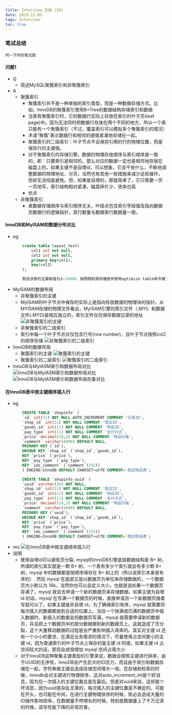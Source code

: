 ```yaml
---
title: Interview_总结 (50)
date: 2019-11-05
tags: Interview
toc: true
---
```


### 笔试总结
    列一下你的笔试题 

<!-- more -->

#### 问题1
- Q
    * 简述MySQL聚簇索引和非聚簇索引
- A
    * 聚簇索引
        * 聚簇索引并不是一种单独的索引类型，而是一种数据存储方式。比如，InnoDB的聚簇索引使用B+Tree的数据结构存储索引和数据
        * 当表有聚簇索引时，它的数据行实际上存放在索引的叶子页(leaf page)中。因为无法同时把数据行存放在两个不同的地方，所以一个表只能有一个聚簇索引（不过，覆盖索引可以模拟多个聚簇索引的情况）
        * 术语“聚簇”表示数据行和相邻的键值紧凑地存储在一起。
        * 聚簇索引的二级索引：叶子节点不会保存引用的行的物理位置，而是保存行的主键值。
        * 对于聚簇索引的存储引擎，数据的物理存放顺序与索引顺序是一致的，即：只要索引是相邻的，那么对应的数据一定也是相邻地存放在磁盘上的，如果主键不是自增id，可以想象，它会干些什么，不断地调整数据的物理地址、分页，当然也有其他一些措施来减少这些操作，但却无法彻底避免。但，如果是自增的，那就简单了，它只需要一页一页地写，索引结构相对紧凑，磁盘碎片少，效率也高
        * 优点
    * 非聚簇索引
        * 表数据存储顺序与索引顺序无关，叶结点包含索引字段值及指向数据页数据行的逻辑指针，其行数量与数据表行数据量一致。

#### InnoDB和MyISAM的数据分布对比
- eg
    ```sql
        create table layout_test(
            col1 int not null,
            col2 int not null,
            primary key(col1),
            key(col2)
        );

        假设该表的主键取值为1~10000，按照随机顺序播放并使用optimize table命令做了优化。换句话说，数据在磁盘上的存储方式已经最优，但行的顺序是随机的。列col2的值是从1~100之间随机赋值，所以有很多重复的值。
    ```
- MyISAM的数据布局
    * 非聚簇索引的主键
    * MyISAM的叶子节点中保存的实际上是指向存放数据的物理块的指针。从MYISAM存储的物理文件看出，MyISAM引擎的索引文件（.MYI）和数据文件(.MYD)是相互独立的，索引文件仅仅保存数据记录的地址
    ![非聚簇索引的主键](/img/20191105_1.png)
    * 非聚簇索引的二级索引
    * 索引中每一个叶子节点仅仅包含行号(row number)，且叶子节点按照col2的顺序存储
    ![非聚簇索引的二级索引](/img/20191105_2.png)
- InnoDB的数据布局
    * 聚簇索引的主键
    ![聚簇索引的主键](/img/20191105_3.png)
    * 聚簇索引的二级索引
    ![聚簇索引的二级索引](/img/20191105_4.png)
- InnoDB与MyIASM索引和数据布局对比
    ![InnoDB与MyIASM索引和数据布局对比](/img/20191105_5.png)
    ![InnoDB与MyIASM索引和数据布局形象对比](/img/20191105_6.png)

#### 在InnoDB表中按主键顺序插入行
- eg
    ```sql
        CREATE TABLE `shopinfo` (
        `id` int(11) NOT NULL AUTO_INCREMENT COMMENT '记录ID',
        `shop_id` int(11) NOT NULL COMMENT '商店ID',
        `goods_id` int(11) NOT NULL COMMENT '物品ID',
        `pay_type` int(11) NOT NULL COMMENT '支付方式',
        `price` decimal(10,2) NOT NULL COMMENT '物品价格',
        `comment` varchar(4000) DEFAULT NULL,
        PRIMARY KEY (`id`),
        UNIQUE KEY `shop_id` (`shop_id`,`goods_id`),
        KEY `price` (`price`),
        KEY `pay_type` (`pay_type`),
        KEY `idx_comment` (`comment`(255))
        ) ENGINE=InnoDB DEFAULT CHARSET=utf8 COMMENT='商店物品表';

        CREATE TABLE `shopinfo_uuid` (
        `uuid` varchar(36) NOT NULL,
        `shop_id` int(11) NOT NULL COMMENT '商店ID',
        `goods_id` int(11) NOT NULL COMMENT '物品ID',
        `pay_type` int(11) NOT NULL COMMENT '支付方式',
        `price` decimal(10,2) NOT NULL COMMENT '物品价格',
        `comment` varchar(4000) DEFAULT NULL,
        PRIMARY KEY (`uuid`),
        UNIQUE KEY `shop_id` (`shop_id`,`goods_id`),
        KEY `price` (`price`),
        KEY `pay_type` (`pay_type`),
        KEY `idx_comment` (`comment`(255))
        ) ENGINE=InnoDB DEFAULT CHARSET=utf8 COMMENT='商店物品表';
    ```
- res
![在InnoDB表中按主键顺序插入行](/img/20191105_7.png)
- 说明
    * 使用自增id可以避免页分裂. mysql的InnoDB引擎底层数据结构是 B+ 树，所谓的索引其实就是一颗 B+ 树，一个表有多少个索引就会有多少颗 B+ 树，mysql 中的数据都是按顺序保存在 B+ 树上的（所以说索引本身是有序的）. 然后 mysql 在底层又是以数据页为单位来存储数据的，一个数据页大小默认为 16k，当然你也可以自定义大小，也就是说如果一个数据页存满了，mysql 就会去申请一个新的数据页来存储数据。如果主键为自增 id 的话，mysql 在写满一个数据页的时候，直接申请另一个新数据页接着写就可以了。如果主键是非自增 id，为了确保索引有序，mysql 就需要将每次插入的数据都放到合适的位置上。当往一个快满或已满的数据页中插入数据时，新插入的数据会将数据页写满，mysql 就需要申请新的数据页，并且把上个数据页中的部分数据挪到新的数据页上。这就造成了页分裂，这个大量移动数据的过程是会严重影响插入效率的。其实对主键 id 还有一个小小的要求，在满足业务需求的情况下，尽量使用占空间更小的主键 id，因为普通索引的叶子节点上保存的是主键 id 的值，如果主键 id 占空间较大的话，那将会成倍增加 mysql 空间占用大小
    * 对于InnoDB这种聚集主键类型的引擎来说，数据会按照主键进行排序，由于UUID的无序性，InnoDB会产生巨大的IO压力，而且由于索引和数据存储在一起，字符串做主键会造成存储空间增大一倍。在存储和检索的时候，innodb会对主键进行物理排序，这对auto_increment_int是个好消息，因为后一次插入的主键位置总是在最后。但是对uuid来说，这却是个坏消息，因为uuid是杂乱无章的，每次插入的主键位置是不确定的，可能在开头，也可能在中间，在进行主键物理排序的时候，势必会造成大量的 IO操作影响效率，在数据量不停增长的时候，特别是数据量上了千万记录的时候，读写性能下降的非常厉害。
